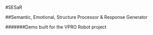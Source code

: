 #SESaR

##Semantic, Emotional, Structure Processor & Response Generator  

#######Demo built for the VPRO Robot project
